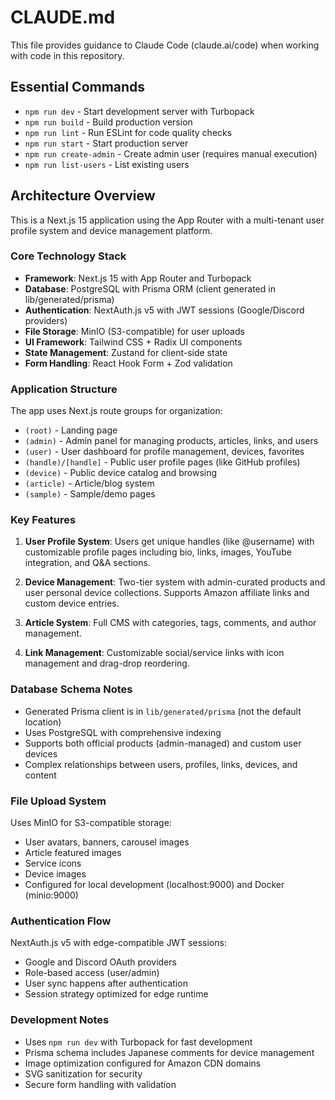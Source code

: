 # CLAUDE.md

This file provides guidance to Claude Code (claude.ai/code) when working with code in this repository.

## Essential Commands

- `npm run dev` - Start development server with Turbopack
- `npm run build` - Build production version
- `npm run lint` - Run ESLint for code quality checks
- `npm run start` - Start production server
- `npm run create-admin` - Create admin user (requires manual execution)
- `npm run list-users` - List existing users

## Architecture Overview

This is a Next.js 15 application using the App Router with a multi-tenant user profile system and device management platform.

### Core Technology Stack
- **Framework**: Next.js 15 with App Router and Turbopack
- **Database**: PostgreSQL with Prisma ORM (client generated in lib/generated/prisma)
- **Authentication**: NextAuth.js v5 with JWT sessions (Google/Discord providers)
- **File Storage**: MinIO (S3-compatible) for user uploads
- **UI Framework**: Tailwind CSS + Radix UI components
- **State Management**: Zustand for client-side state
- **Form Handling**: React Hook Form + Zod validation

### Application Structure

The app uses Next.js route groups for organization:

- `(root)` - Landing page
- `(admin)` - Admin panel for managing products, articles, links, and users
- `(user)` - User dashboard for profile management, devices, favorites
- `(handle)/[handle]` - Public user profile pages (like GitHub profiles)
- `(device)` - Public device catalog and browsing
- `(article)` - Article/blog system
- `(sample)` - Sample/demo pages

### Key Features

1. **User Profile System**: Users get unique handles (like @username) with customizable profile pages including bio, links, images, YouTube integration, and Q&A sections.

2. **Device Management**: Two-tier system with admin-curated products and user personal device collections. Supports Amazon affiliate links and custom device entries.

3. **Article System**: Full CMS with categories, tags, comments, and author management.

4. **Link Management**: Customizable social/service links with icon management and drag-drop reordering.

### Database Schema Notes

- Generated Prisma client is in `lib/generated/prisma` (not the default location)
- Uses PostgreSQL with comprehensive indexing
- Supports both official products (admin-managed) and custom user devices
- Complex relationships between users, profiles, links, devices, and content

### File Upload System

Uses MinIO for S3-compatible storage:
- User avatars, banners, carousel images
- Article featured images
- Service icons
- Device images
- Configured for local development (localhost:9000) and Docker (minio:9000)

### Authentication Flow

NextAuth.js v5 with edge-compatible JWT sessions:
- Google and Discord OAuth providers
- Role-based access (user/admin)
- User sync happens after authentication
- Session strategy optimized for edge runtime

### Development Notes

- Uses `npm run dev` with Turbopack for fast development
- Prisma schema includes Japanese comments for device management
- Image optimization configured for Amazon CDN domains
- SVG sanitization for security
- Secure form handling with validation
